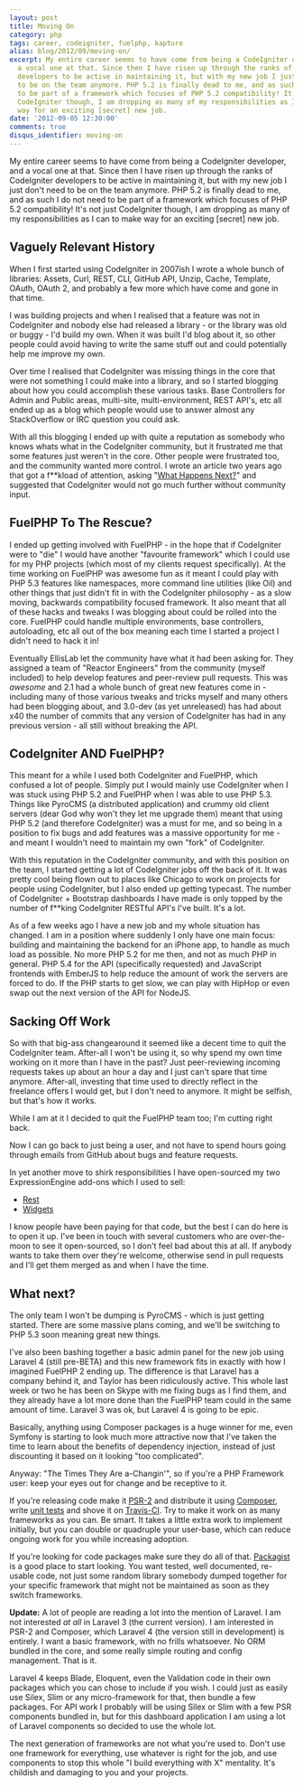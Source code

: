 ```yaml
---
layout: post
title: Moving On
category: php
tags: career, codeigniter, fuelphp, kapture
alias: blog/2012/09/moving-on/
excerpt: My entire career seems to have come from being a CodeIgniter developer, and
  a vocal one at that. Since then I have risen up through the ranks of CodeIgniter
  developers to be active in maintaining it, but with my new job I just don't need
  to be on the team anymore. PHP 5.2 is finally dead to me, and as such I do not need
  to be part of a framework which focuses of PHP 5.2 compatibility! It's not just
  CodeIgniter though, I am dropping as many of my responsibilities as I can to make
  way for an exciting [secret] new job.
date: '2012-09-05 12:30:00'
comments: true
disqus_identifier: moving-on
---
```


My entire career seems to have come from being a CodeIgniter developer, and a vocal one at that. Since then I have risen up through the ranks of CodeIgniter developers to be active in maintaining it, but with my new job I just don't need to be on the team anymore. PHP 5.2 is finally dead to me, and as such I do not need to be part of a framework which focuses of PHP 5.2 compatibility! It's not just CodeIgniter though, I am dropping as many of my responsibilities as I can to make way for an exciting [secret] new job.

## Vaguely Relevant History

When I first started using CodeIgniter in 2007ish I wrote a whole bunch of libraries: Assets, Curl, REST, CLI, GitHub API, Unzip, Cache, Template, OAuth, OAuth 2, and probably a few more which have come and gone in that time. 

I was building projects and when I realised that a feature was not in CodeIgniter and nobody else had released a library - or the library was old or buggy - I'd build my own. When it was built I'd blog about it, so other people could avoid having to write the same stuff out and could potentially help me improve my own.

Over time I realised that CodeIgniter was missing things in the core that were not something I could make into a library, and so I started blogging about how you could accomplish these various tasks. Base Controllers for Admin and Public areas, multi-site, multi-environment, REST API's, etc all ended up as a blog which people would use to answer almost any StackOverflow or IRC question you could ask.

With all this blogging I ended up with quite a reputation as somebody who knows whats what in the CodeIgniter community, but it frustrated me that some features just weren't in the core. Other people were frustrated too, and the community wanted more control. I wrote an article two years ago that got a f**kload of attention, asking "[What Happens Next?][next]" and suggested that CodeIgniter would not go much further without community input.

## FuelPHP To The Rescue?

I ended up getting involved with FuelPHP - in the hope that if CodeIgniter were to "die" I would have another "favourite framework" which I could use for my PHP projects (which most of my clients request specifically). At the time working on FuelPHP was awesome fun as it meant I could play with PHP 5.3 features like namespaces, more command line utilities (like Oil) and other things that just didn't fit in with the CodeIgniter philosophy - as a slow moving, backwards compatibility focused framework. It also meant that all of these hacks and tweaks I was blogging about could be rolled into the core. FuelPHP could handle multiple environments, base controllers, autoloading, etc all out of the box meaning each time I started a project I didn't need to hack it in!

Eventually EllisLab let the community have what it had been asking for. They assigned a team of "Reactor Engineers" from the community (myself included) to help develop features and peer-review pull requests. This was *awesome* and 2.1 had a whole bunch of great new features come in - including many of those various tweaks and tricks myself and many others had been blogging about, and 3.0-dev (as yet unreleased) has had about x40 the number of commits that any version of CodeIgniter has had in any previous version - all still without breaking the API.

## CodeIgniter AND FuelPHP?

This meant for a while I used both CodeIgniter and FuelPHP, which confused a lot of people. Simply put I would mainly use CodeIgniter when I was stuck using PHP 5.2 and FuelPHP when I was able to use PHP 5.3. Things like PyroCMS (a distributed application) and crummy old client servers (dear God why won't they let me upgrade them) meant that using PHP 5.2 (and therefore CodeIgniter) was a must for me, and so being in a position to fix bugs and add features was a massive opportunity for me - and meant I wouldn't need to maintain my own "fork" of CodeIgniter.

With this reputation in the CodeIgniter community, and with this position on the team, I started getting a lot of CodeIgniter jobs off the back of it. It was pretty cool being flown out to places like Chicago to work on projects for people using CodeIgniter, but I also ended up getting typecast. The number of CodeIgniter + Bootstrap dashboards I have made is only topped by the number of f**king CodeIgniter RESTful API's I've built. It's a lot.

As of a few weeks ago I have a new job and my whole situation has changed. I am in a position where suddenly I only have one main focus: building and maintaining the backend for an iPhone app, to handle as much load as possible. No more PHP 5.2 for me then, and not as much PHP in general. PHP 5.4 for the API (specifically requested) and JavaScript frontends with EmberJS to help reduce the amount of work the servers are forced to do. If the PHP starts to get slow, we can play with HipHop or even swap out the next version of the API for NodeJS. 

## Sacking Off Work

So with that big-ass changearound it seemed like a decent time to quit the CodeIgniter team. After-all I won't be using it, so why spend my own time working on it more than I have in the past? Just peer-reviewing incoming requests takes up about an hour a day and I just can't spare that time anymore. After-all, investing that time used to directly reflect in the freelance offers I would get, but I don't need to anymore. It might be selfish, but that's how it works.

While I am at it I decided to quit the FuelPHP team too; I'm cutting right back.

Now I can go back to just being a user, and not have to spend hours going through emails from GitHub about bugs and feature requests.

In yet another move to shirk responsibilities I have open-sourced my two ExpressionEngine add-ons which I used to sell:

* [Rest][eerest]
* [Widgets][eewidgets]

I know people have been paying for that code, but the best I can do here is to open it up. I've been in touch with several customers who are over-the-moon to see it open-sourced, so I don't feel bad about this at all. If anybody wants to take them over they're welcome, otherwise send in pull requests and I'll get them merged as and when I have the time.

## What next?

The only team I won't be dumping is PyroCMS - which is just getting started. There are some massive plans coming, and we'll be switching to PHP 5.3 soon meaning great new things.

I've also been bashing together a basic admin panel for the new job using Laravel 4 (still pre-BETA) and this new framework fits in exactly with how I imagined FuelPHP 2 ending up. The difference is that Laravel has a company behind it, and Taylor has been ridiculously active. This whole last week or two he has been on Skype with me fixing bugs as I find them, and they already have a lot more done than the FuelPHP team could in the same amount of time. Laravel 3 was ok, but Laravel 4 is going to be epic. 

Basically, anything using Composer packages is a huge winner for me, even Symfony is starting to look much more attractive now that I've taken the time to learn about the benefits of dependency injection, instead of just discounting it based on it looking "too complicated".

Anyway: "The Times They Are a-Changin'", so if you're a PHP Framework user: keep your eyes out for change and be receptive to it. 

If you're releasing code make it [PSR-2][psr2] and distribute it using [Composer][composer], write [unit tests][phpunit] and shove it on [Travis-CI][travis]. Try to make it work on as many frameworks as you can. Be smart. It takes a little extra work to implement initially, but you can double or quadruple your user-base, which can reduce ongoing work for you while increasing adoption.

If you're looking for code packages make sure they do all of that. [Packagist][packagist] is a good place to start looking. You want tested, well documented, re-usable code, not just some random library somebody dumped together for your specific framework that might not be maintained as soon as they switch frameworks.

**Update:** A lot of people are reading a lot into the mention of Laravel. I am not interested _at all_ in Laravel 3 (the current version). I am interested in PSR-2 and Composer, which Laravel 4 (the version still in development) is entirely. I want a basic framework, with no frills whatsoever. No ORM bundled in the core, and some really simple routing and config management. That is it. 

Laravel 4 keeps Blade, Eloquent, even the Validation code in their own packages which you can chose to include if you wish. I could just as easily use Silex, Slim or any micro-framework for that, then bundle a few packages. For API work I probably will be using Silex or Slim with a few PSR components bundled in, but for this dashboard application I am using a lot of Laravel components so decided to use the whole lot.

The next generation of frameworks are not what you're used to. Don't use one framework for everything, use whatever is right for the job, and use components to stop this whole "I build everything with X" mentality. It's childish and damaging to you and your projects.

  [next]: /blog/2010/10/what-happens-next
  [dry]: /blog/2010/02/CodeIgniter-Base-Classes-Keeping-it-DRY
  [eewidgets]: https://github.com/philsturgeon/ee2-widgets
  [eerest]: https://github.com/philsturgeon/ee2-rest
  [psr2]: https://github.com/php-fig/fig-standards/blob/master/accepted/PSR-2-coding-style-guide.md
  [composer]: http://getcomposer.org
  [travis]: http://travis-ci.org/
  [phpunit]: http://www.phpunit.de/
  [packagist]: http://packagist.org
